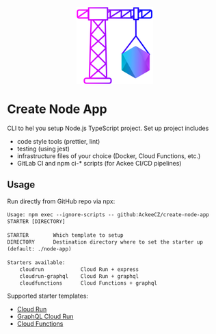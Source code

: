 <div align="center">

![](logo.png)

</div>

# Create Node App

CLI to hel you setup Node.js TypeScript project. Set up project includes

- code style tools (prettier, lint)
- testing (using jest)
- infrastructure files of your choice (Docker, Cloud Functions, etc.)
- GitLab CI and npm ci-\* scripts (for Ackee CI/CD pipelines)

## Usage

Run directly from GitHub repo via npx:

```
Usage: npm exec --ignore-scripts -- github:AckeeCZ/create-node-app STARTER [DIRECTORY]

STARTER        Which template to setup
DIRECTORY      Destination directory where to set the starter up (default: ./node-app)

Starters available:
    cloudrun            Cloud Run + express
    cloudrun-graphql    Cloud Run + graphql
    cloudfunctions      Cloud Functions + graphql
```

Supported starter templates:

- [Cloud Run](./starter/cloudrun/README.md)
- [GraphQL Cloud Run](./starter/cloudrun-graphql/README.md)
- [Cloud Functions](./starter/cloudfunctions/README.md)
